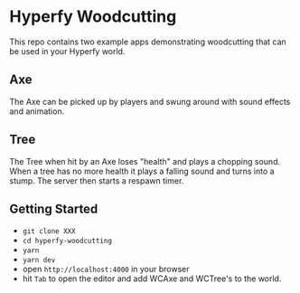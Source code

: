 # Hyperfy Woodcutting

This repo contains two example apps demonstrating woodcutting that can be used in your Hyperfy world.

## Axe

The Axe can be picked up by players and swung around with sound effects and animation.

## Tree

The Tree when hit by an Axe loses "health" and plays a chopping sound.
When a tree has no more health it plays a falling sound and turns into a stump.
The server then starts a respawn timer.

## Getting Started

- `git clone XXX`
- `cd hyperfy-woodcutting`
- `yarn`
- `yarn dev`
- open `http://localhost:4000` in your browser
- hit `Tab` to open the editor and add WCAxe and WCTree's to the world.
